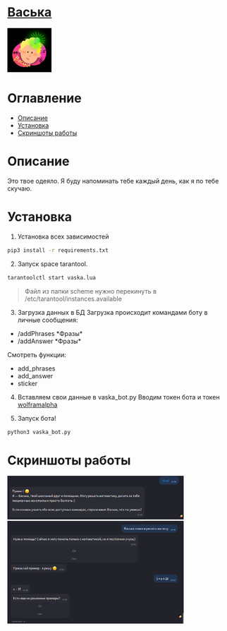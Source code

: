 # [Васька](https://icq.im/vaska_bot)

<a href="https://icq.im/vaska_bot"><img src="https://github.com/ICQ-BOTS/vaska_bot/blob/main/vaska.png" width="100" height="100"></a>

# Оглавление 
 - [Описание](https://github.com/ICQ-BOTS/vaska_bot#описание)
 - [Установка](https://github.com/ICQ-BOTS/vaska_bot#установка)
 - [Скриншоты работы](https://github.com/ICQ-BOTS/vaska_bot#скриншоты-работы)

# Описание
Это твое одеяло. Я буду напоминать тебе каждый день, как я по тебе скучаю.

# Установка

1. Установка всех зависимостей 
```bash
pip3 install -r requirements.txt
```

2. Запуск space tarantool.
```bash
tarantoolctl start vaska.lua
```
> Файл из папки scheme нужно перекинуть в /etc/tarantool/instances.available


3. Загрузка данных в БД
Загрузка происходит командами боту в личные сообщения: 
* /addPhrases \*Фразы\*
* /addAnswer \*Фразы\*


Смотреть функции:
* add_phrases
* add_answer
* sticker


4. Вставляем свои данные в vaska_bot.py
Вводим токен бота и токен [wolframalpha](https://products.wolframalpha.com/api/)


5. Запуск бота!
```bash
python3 vaska_bot.py
```

# Скриншоты работы
<img src="https://github.com/ICQ-BOTS/vaska_bot/blob/main/img/1.png" width="400">
<img src="https://github.com/ICQ-BOTS/vaska_bot/blob/main/img/2.png" width="400">